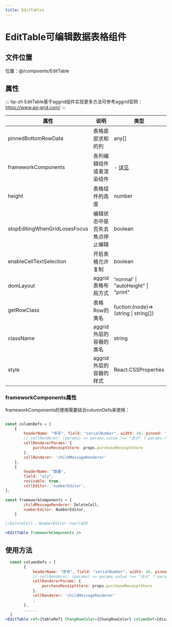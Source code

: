 ```yaml
---
title: EditTable1
---
```





# EditTable可编辑数据表格组件

## 文件位置
位置：@/compoents/EditTable
## 属性
::: tip-zh
EditTable基于aggrid组件实现更多方法可参考aggrid官网：<https://www.ag-grid.com/>
:::

| 属性        | 说明           | 类型  | 默认值  |
| ------------- |-------------| --------------|-------|
| pinnedBottomRowData     | 表格底部求和的列|any[] |-|
| frameworkComponents     | 各列编辑组件或者渲染组件|   - [详见](#frameworkComponents) | -|
| height| 表格组件的高度     | number|-|
| stopEditingWhenGridLosesFocus| 编辑状态中是否失去焦点停止编辑     | boolean |false|
| enableCellTextSelection|开启表格允许复制  |boolean|true|
| domLayout| aggrid表格布局方式   | 'normal' &#124; "autoHeight" &#124; "print"|'normal'|
| getRowClass| 表格Row的类名   | fuction:(node)=>(string &#124; string[])|-|
| className| aggrid外层的容器的类名  |string|-|
| style| aggrid外层的容器的样式   | React.CSSProperties|-|

### <a id="frameworkComponents">frameworkComponents属性</a>
frameworkComponents的使用需要结合columnDefs来使用：
```jsx

const columnDefs = [
    {
        headerName: "序号", field: "serialNumber", width: 66, pinned: 'left', flex: 0, minWidth: 66, suppressNavigable: true,
        // cellRenderer: (params) => params.value !== "合计" ? params.rowIndex + 1 : "合计",
        cellRendererParams: {
            purchaseReceiptStore: props.purchaseReceiptStore
        },
        cellRenderer: 'childMessageRenderer'
    },
    {
        headerName: "数量",
        field: "qty",
        resizable: true,
        cellEditor: 'numberEditor',
];

const frameworkComponents = {
        childMessageRenderer: DeleteCell,
        numberEditor: NumberEditor,
    }

//DeleteCell 、NumberEditor react组件

<EditTable frameworkComponents />
```

## 使用方法
```jsx
  const columnDefs = [
        {
            headerName: "序号", field: "serialNumber", width: 66, pinned: 'left', flex: 0, minWidth: 66, suppressNavigable: true,
            // cellRenderer: (params) => params.value !== "合计" ? params.rowIndex + 1 : "合计",
            cellRendererParams: {
                purchaseReceiptStore: props.purchaseReceiptStore
            },
            cellRenderer: 'childMessageRenderer'
            ,
        },
        ......
  ]
<EditTable ref={tableRef} ChangRowColor={ChangRowColor} columnDef={disabled ? lookColumnDefs : columnDefs} billSerial={billSerial} pinnedBottomRowData={[{ ...pinnedBottomRowData }]}></EditTable>
```
